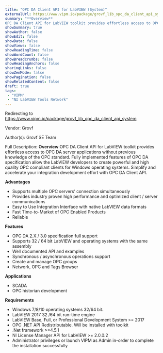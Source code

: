 ```yaml
---
title: "OPC DA Client API for LabVIEW (System)"
externalUrl: https://www.vipm.io/package/grovf_lib_opc_da_client_api_system
summary: "**Overview**
OPC DA Client API for LabVIEW toolkit provides effortless access to OPC DA server applications without previous knowledge of the OPC standard."
showSummary: true
showAuthor: false
showEdit: false
showData: false
showViews: false
showReadingTime: false
showWordCount: false
showBreadcrumbs: false
showHeadingAnchors: false
sharingLinks: false
showZenMode: false
showPagination: false
showRelatedContent: false
draft: true
tags:
 - "VIPM"
 - "NI LabVIEW Tools Network"
---
```


Redirecting to https://www.vipm.io/package/grovf_lib_opc_da_client_api_system

Vendor: Grovf

Author(s): Grovf SE Team
 
Full Description:
**Overview**
OPC DA Client API for LabVIEW toolkit provides effortless access to OPC DA server applications without previous knowledge of the OPC standard. Fully implemented features of OPC DA specification allow the LabVIEW developers to create powerful and high quality OPC compliant clients for Windows operating systems.
Simplify and accelerate your integration development effort with OPC DA Client API.

**Advantages**
 - Supports multiple OPC servers’ connection simultaneously
 - Provides industry proven high performance and optimized client / server communications
 - Easy to Use Integration Interface with native LabVIEW data formats
 - Fast Time-to-Market of OPC Enabled Products
 - Reliable

**Features**
 - OPC DA 2.X / 3.0 specification full support
 - Supports 32 / 64 bit LabVIEW and operating systems with the same assembly
 - Well documented API and examples
 - Synchronous / asynchronous operations support
 - Create and manage OPC groups
 - Network, OPC and Tags Browser

**Applications**
 - SCADA
 - OPC historian development

**Requirements**
 - Windows 7/8/10 operating systems 32/64 bit.
 - LabVIEW 2017 32 /64 bit run-time engine
 - LabVIEW Base, Full, or Professional Development System >= 2017
 - OPC .NET API Redistributable. Will be installed with toolkit
 - .Net framework >=4.5.1
 - NI License Manager API for LabVIEW >= 2.0.0.2
 - Administrator privileges or launch VIPM as Admin in-order to complete the installation successfully